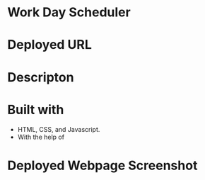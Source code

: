 # Work Day Scheduler

# Deployed URL


# Descripton


# Built with
- HTML, CSS, and Javascript.
- With the help of 

# Deployed Webpage Screenshot
